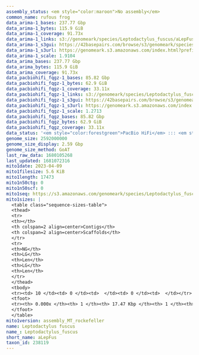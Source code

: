 ```yaml
---
assembly_status: <em style="color:maroon">No assembly</em>
common_name: rufous frog
data_arima-1_bases: 237.77 Gbp
data_arima-1_bytes: 115.9 GiB
data_arima-1_coverage: 91.73x
data_arima-1_links: s3://genomeark/species/Leptodactylus_fuscus/aLepFus1/genomic_data/arima/<br>
data_arima-1_s3gui: https://42basepairs.com/browse/s3/genomeark/species/Leptodactylus_fuscus/aLepFus1/genomic_data/arima/
data_arima-1_s3url: https://genomeark.s3.amazonaws.com/index.html?prefix=species/Leptodactylus_fuscus/aLepFus1/genomic_data/arima/
data_arima-1_scale: 1.9104
data_arima_bases: 237.77 Gbp
data_arima_bytes: 115.9 GiB
data_arima_coverage: 91.73x
data_pacbiohifi_fqgz-1_bases: 85.82 Gbp
data_pacbiohifi_fqgz-1_bytes: 62.9 GiB
data_pacbiohifi_fqgz-1_coverage: 33.11x
data_pacbiohifi_fqgz-1_links: s3://genomeark/species/Leptodactylus_fuscus/aLepFus1/genomic_data/pacbio_hifi/<br>
data_pacbiohifi_fqgz-1_s3gui: https://42basepairs.com/browse/s3/genomeark/species/Leptodactylus_fuscus/aLepFus1/genomic_data/pacbio_hifi/
data_pacbiohifi_fqgz-1_s3url: https://genomeark.s3.amazonaws.com/index.html?prefix=species/Leptodactylus_fuscus/aLepFus1/genomic_data/pacbio_hifi/
data_pacbiohifi_fqgz-1_scale: 1.2713
data_pacbiohifi_fqgz_bases: 85.82 Gbp
data_pacbiohifi_fqgz_bytes: 62.9 GiB
data_pacbiohifi_fqgz_coverage: 33.11x
data_status: '<em style="color:forestgreen">PacBio HiFi</em> ::: <em style="color:forestgreen">Arima</em>'
genome_size: 2592000000
genome_size_display: 2.59 Gbp
genome_size_method: GoAT
last_raw_data: 1680105268
last_updated: 1681072316
mito1date: 2023-04-09
mito1filesize: 5.6 KiB
mito1length: 17473
mito1n50ctg: 0
mito1n50scf: 0
mito1seq: https://s3.amazonaws.com/genomeark/species/Leptodactylus_fuscus/aLepFus1/assembly_MT_rockefeller/aLepFus1.MT.20230409.fasta.gz
mito1sizes: |
  <table class="sequence-sizes-table">
  <thead>
  <tr>
  <th></th>
  <th colspan=2 align=center>Contigs</th>
  <th colspan=2 align=center>Scaffolds</th>
  </tr>
  <tr>
  <th>NG</th>
  <th>LG</th>
  <th>Len</th>
  <th>LG</th>
  <th>Len</th>
  </tr>
  </thead>
  <tbody>
  <tr><td> 10 </td><td> 0 </td><td>  </td><td> 0 </td><td>  </td></tr>  <tr><td> 20 </td><td> 0 </td><td>  </td><td> 0 </td><td>  </td></tr>  <tr><td> 30 </td><td> 0 </td><td>  </td><td> 0 </td><td>  </td></tr>  <tr><td> 40 </td><td> 0 </td><td>  </td><td> 0 </td><td>  </td></tr>  <tr style="background-color:#cccccc;"><td> 50 </td><td> 0 </td><td style="background-color:#ff8888;">  </td><td> 0 </td><td style="background-color:#ff8888;">  </td></tr>  <tr><td> 60 </td><td> 0 </td><td>  </td><td> 0 </td><td>  </td></tr>  <tr><td> 70 </td><td> 0 </td><td>  </td><td> 0 </td><td>  </td></tr>  <tr><td> 80 </td><td> 0 </td><td>  </td><td> 0 </td><td>  </td></tr>  <tr><td> 90 </td><td> 0 </td><td>  </td><td> 0 </td><td>  </td></tr>  <tr><td> 100 </td><td> 0 </td><td>  </td><td> 0 </td><td>  </td></tr>  </tbody>
  <tfoot>
  <tr><th> 0.000x </th><th> 1 </th><th> 17.47 Kbp </th><th> 1 </th><th> 17.47 Kbp </th></tr>
  </tfoot>
  </table>
mito1version: assembly_MT_rockefeller
name: Leptodactylus fuscus
name_: Leptodactylus_fuscus
short_name: aLepFus
taxon_id: 238119
---
```

